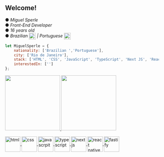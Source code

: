 ## Welcome!

●  *Miguel Sperle* <br>
●  *Front-End Developer* <br>
●  *16 years old* <br>
●  *Brazilian <img height="22em" align="center" src="https://em-content.zobj.net/thumbs/120/apple/354/flag-brazil_1f1e7-1f1f7.png"/> | Portuguese <img height="22em" align="center" src="https://em-content.zobj.net/thumbs/120/google/350/flag-portugal_1f1f5-1f1f9.png"/>* <br> 

```javascript
let MiguelSperle = {
    nationality: ['Brazilian ','Portuguese'],
    city: ['Rio de Janeiro'],
    stack: ['HTML', 'CSS', 'JavaScript', 'TypeScript', 'Next JS', 'React Native', 'Fastify', 'Prisma'],
    interestedIn: ['']
};
```

<div>
<a href="https://github.com/seu-usuário-aqui">
<img height="180em" src="https://github-readme-stats.vercel.app/api?username=MiguelSperle&show_icons=true&theme=dark&include_all_commits=true&count_private=true"/>
<img height="180em" src="https://github-readme-stats.vercel.app/api/top-langs/?username=MiguelSperle&layout=compact&langs_count=7&theme=dark"/>
</div>


<div style="display: inline_block"><br>
 <img align="center" height="50" width="50"  src="https://camo.githubusercontent.com/b52b596c0248c165211ad8114cd125af5b8d0adf336eabd8dd2ed36a04bd60f9/68747470733a2f2f7865737175652e726f636b6574736561742e6465762f706c6174666f726d2f746563682f68746d6c352e737667" alt="html" />
 <img align="center" height="50" width="50" 
    src="https://camo.githubusercontent.com/3fff85b7541f973fb7f449c61e7777c0c861af322e72f35053131d4c99fd1e2e/68747470733a2f2f7865737175652e726f636b6574736561742e6465762f706c6174666f726d2f746563682f637373332e737667" alt="css" />
 <img align="center" height="50" width="50" src="https://camo.githubusercontent.com/c831e3a6be7677e1f417b4b78d2abf5d44cf39082c695aae40ac07f860e5ce2a/68747470733a2f2f7865737175652e726f636b6574736561742e6465762f706c6174666f726d2f746563682f6a6176617363726970742e737667" alt="javascrpit" />
 <img align="center" height="50" width="50" src="https://camo.githubusercontent.com/352d651477cc38165814eac34fefda1f6daf02e856d0b8f9b6c60f13775da18b/68747470733a2f2f7865737175652e726f636b6574736561742e6465762f706c6174666f726d2f746563682f747970657363726970742e737667" alt="typescript" />
 <img align="center" height="50" width="50" src="https://camo.githubusercontent.com/0a924388bd6b79748978b48e33005a91c213d9a0fa304406c4c8c406b80e1e71/68747470733a2f2f7865737175652e726f636b6574736561742e6465762f706c6174666f726d2f746563682f6e6578746a732e737667"  alt="next js"  />
 <img align="center" height="50" width="50" src="https://camo.githubusercontent.com/1890627725a06fa1a51c9080a81cbf68c0931eea112c9549d43e9987693cc575/68747470733a2f2f7865737175652e726f636b6574736561742e6465762f706c6174666f726d2f746563682f72656163746a732e737667" alt="react native" />
 <img align="center" height="50" width="50" src="https://camo.githubusercontent.com/f6b50b4c77b9b4956d2f4e1fd1398424cd95365c53953274ed10e0ce41b8d8b4/68747470733a2f2f7865737175652e726f636b6574736561742e6465762f706c6174666f726d2f746563682f313638333636323236393939392e706e67" alt="fastify" />
</div>
 
    

